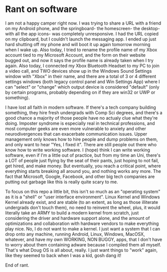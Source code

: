 # Rant on software
I am not a happy camper right now. I was trying to share a URL with a friend on my Android phone, and the springboard- the homescreen- the desktop- with all the app icons- was completely unresponsive. I had the URL copied on my clipboard, but I couldn't launch the messaging app. I ended up just hard shutting off my phone and will boot it up again tomorrow morning when I wake up. Also today, I tried to rename the profile name of my Xbox account tied to my Microsoft Account, and the form on their website bugged out, and now it says the profile name is already taken when I try again. Also today, I connected my Xbox Bluetooth Headset to my PC to join a video call, and TWO devices show up in the Windows Sound Settings window with "Xbox" in their name, and there are a total of 3 or 4 different settings windows (both legacy control panel and Win Settings App) where I can "select" or "change" which output device is considered "default" (only by certain programs, probably depending on if they are win32 or UWP or something).

I have lost all faith in modern software. If there's a tech company building something, they hire fresh undergrads with Comp Sci degrees, and there's a good chance a majority of those people have no actualy clue what they're doing. Imposter syndrome is especially real in technical professions, and most computer geeks are even more vulnerable to anxiety and other neurodivergences that can exacerbate communication issues. Upper management only knows how to hire people and dump problems on them, and only want to hear "Yes, I fixed it". There are still people out there who know how to write working software. I (hope) think I can write working software, even if I'm a little out of practice, but from my time an Uni, there's a LOT of people just flying by the seat of their pants, just hoping to not fail, get hired, and make money. But eventually, you reach a critical point, where everything starts breaking all around you, and nothing works any more. The fact that Microsoft, Google, Facebook, and other big tech companies are putting out garbage like this is really quite scary to me.

To focus on this repo a little bit, this isn't so much as an "operating system" as it is a "shell" or "user interface environment". Linux Kernel and Windows Kernel already exist, and are stable (to an extent, as long as those illiterate undergrads don't touch them), no need to reinvent the wheel, plus, it would literally take an ARMY to build a modern kernel from scratch, just considering the driver and hardware support alone, and the amount of optimizations and collaboration with hardware vendors to make everything play nice. No, I do not want to make a kernel. I just want a system that I can drop onto any machine, running Android, Linux, Windows, MacOSX, whatever, and have my own WORKING, NON BUGGY, apps, that I don't have to worry about them containing adware because I compiled them all myself. That's what Doug OS is all about, really. I just want things to "work" again, like they seemed to back when I was a kid, gosh dang it!

End of rant.
